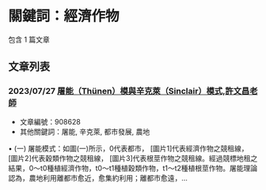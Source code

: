 # 關鍵詞：經濟作物

包含 1 篇文章

## 文章列表

### 2023/07/27 [屠能（Thünen）模與辛克萊（Sinclair）模式,許文昌老師](../../articles/908628_%E5%B1%A0%E8%83%BD%EF%BC%88Th%C3%BCnen%EF%BC%89%E6%A8%A1%E8%88%87%E8%BE%9B%E5%85%8B%E8%90%8A%EF%BC%88Sinclair%EF%BC%89%E6%A8%A1%E5%BC%8F%2C%E8%A8%B1%E6%96%87%E6%98%8C%E8%80%81%E5%B8%AB.md)
- 文章編號：908628
- 其他關鍵詞：屠能, 辛克萊, 都市發展, 農地

• (一) 屠能模式：如圖(一)所示，0代表都市， [圖片1]代表經濟作物之競租線， [圖片2]代表穀類作物之競租線， [圖片3]代表根莖作物之競租線。經過競標地租之結果，0～t0種植經濟作物，t0～t1種植穀類作物，t1～t2種植根莖作物。屠能理論認為，農地利用離都市愈近，愈集約利用；離都市愈遠，...
